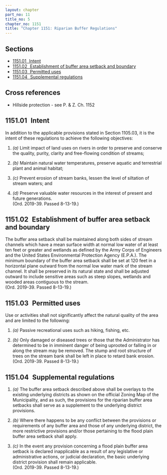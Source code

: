 ```yaml
---
layout: chapter
part_no: 11
title_no: 5
chapter_no: 1151
title: "Chapter 1151: Riparian Buffer Regulations"
---
```


## Sections

* [1151.01   Intent](#115101-intent)
* [1151.02   Establishment of buffer area setback and boundary](#115102-establishment-of-buffer-area-setback-and-boundary)
* [1151.03   Permitted uses](#115103-permitted-uses)
* [1151.04   Supplemental regulations](#115104-supplemental-regulations)

## Cross references

* Hillside protection - see P. & Z. Ch. 1152

## 1151.01   Intent

In addition to the applicable provisions stated in Section 1105.03, it is the
intent of these regulations to achieve the following objectives:

1. _(a)_ Limit impact of land uses on rivers in order to preserve and conserve
the quality, purity, clarity and free-flowing condition of streams;

2. _(b)_ Maintain natural water temperatures, preserve aquatic and terrestrial
plant and animal habitat;

3. _(c)_ Prevent erosion of stream banks, lessen the level of siltation of
stream waters; and

4. _(d)_ Preserve valuable water resources in the interest of present and
future generations.\
(Ord. 2019-39. Passed 8-13-19.)

## 1151.02   Establishment of buffer area setback and boundary

The buffer area setback shall be maintained along both sides of stream channels
which have a mean surface width at normal low water of at least ten feet or
greater and wetlands as defined by the Army Corps of Engineers and the United
States Environmental Protection Agency (E.P.A.). The minimum boundary of the
buffer area setback shall be set at 120 feet in a horizontal plane outward from
the normal low water mark of the stream channel. It shall be preserved in its
natural state and shall be adjusted outward to include sensitive areas such as
steep slopes, wetlands and wooded areas contiguous to the stream.\
(Ord. 2019-39. Passed 8-13-19.)

## 1151.03   Permitted uses

Use or activities shall not significantly affect the natural quality of the
area and are limited to the following:

1. _(a)_ Passive recreational uses such as hiking, fishing, etc.

2. _(b)_ Only damaged or diseased trees or those that the Administrator has
determined to be in imminent danger of being uprooted or falling in or along the
stream may be removed. The stump and root structure of trees on the stream bank
shall be left in place to retard bank erosion.\
(Ord. 2019-39. Passed 8-13-19.)

## 1151.04   Supplemental regulations

1. _(a)_ The buffer area setback described above shall be overlays to the
existing underlying districts as shown on the official Zoning Map of the
Municipality, and as such, the provisions for the riparian buffer area setbacks
shall serve as a supplement to the underlying district provisions.

2. _(b)_ Where there happens to be any conflict between the provisions or
requirements of any buffer area and those of any underlying district, the more
restrictive provisions and/or those pertaining to the flood plain buffer area
setback shall apply.

3. _(c)_ In the event any provision concerning a flood plain buffer area
setback is declared inapplicable as a result of any legislative or
administrative actions, or judicial declaration, the basic underlying district
provision shall remain applicable.\
(Ord. 2019-39. Passed 8-13-19.)
